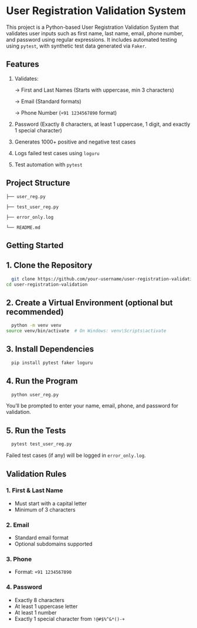
# User Registration Validation System

This project is a Python-based User Registration Validation System that validates user inputs such as first name, last name, email, phone number, and password using regular expressions. It includes automated testing using `pytest`, with synthetic test data generated via `Faker`.




## Features
1. Validates:

    -> First and Last Names (Starts with uppercase, min 3 characters)

    -> Email (Standard formats)

    -> Phone Number (`+91 1234567890` format)

2. Password (Exactly 8 characters, at least 1 uppercase, 1 digit, and exactly 1 special character)

3. Generates 1000+ positive and negative test cases

4. Logs failed test cases using `loguru`

5. Test automation with `pytest`




## Project Structure
`├── user_reg.py `

`├── test_user_reg.py`

`├── error_only.log `


`└── README.md`
## Getting Started 

## 1. Clone the Repository

```bash
  git clone https://github.com/your-username/user-registration-validation.git
cd user-registration-validation

```
## 2. Create a Virtual Environment (optional but recommended)

```bash
  python -m venv venv
source venv/bin/activate  # On Windows: venv\Scripts\activate
```

## 3. Install Dependencies

```bash
  pip install pytest faker loguru

```

## 4. Run the Program

```bash
  python user_reg.py
```
You’ll be prompted to enter your name, email, phone, and password for validation.
## 5. Run the Tests

```bash
  pytest test_user_reg.py
```
Failed test cases (if any) will be logged in `error_only.log`.





    
## Validation Rules
### 1. First & Last Name
- Must start with a capital letter  
- Minimum of 3 characters  

### 2. Email
- Standard email format  
- Optional subdomains supported  

### 3. Phone
- Format: `+91 1234567890`

### 4. Password
- Exactly 8 characters  
- At least 1 uppercase letter  
- At least 1 number  
- Exactly 1 special character from `!@#$%^&*()-+`
